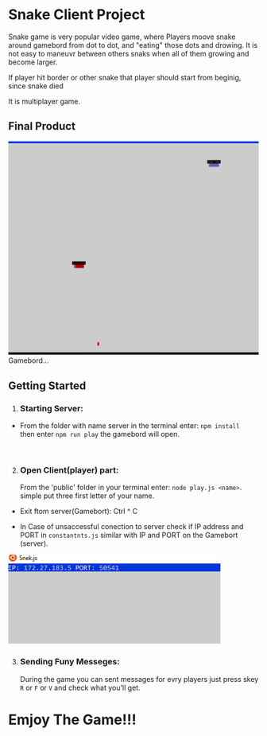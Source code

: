 # Snake Client Project

Snake game  is very popular video game, where Players moove snake around gamebord from dot to dot, and "eating" those dots and drowing. It is not easy to maneuvr between others snaks when all of them growing and become larger. 

If player hit border or other snake that player should start from beginig, since snake died

It is multiplayer game.

## Final Product

!["Gamebord "](/img/Example1.png)
Gamebord...

## Getting Started

1. ### Starting Server:
* From the folder with name server in the terminal enter: 
`npm install`<br />   then enter `npm run play`
the gamebord will open.
<br />


2. ### Open Client(player) part:
    From the 'public' folder in your terminal enter:
`node play.js <name>`. simple put three first letter of your name.

* Exit ftom server(Gamebort):   Ctrl ^ C

* In Case of unsaccessful conection to server check if IP address and PORT in `constantnts.js` similar with IP and PORT on the Gamebort (server).



!["IP/PORT"](/img/ip/port.png)

3. ### Sending Funy Messeges:
   During the game you can sent messages for evry players
   just press skey `R` or `F` or `V`
   and check what you'll get. 




# Emjoy The Game!!!
  









